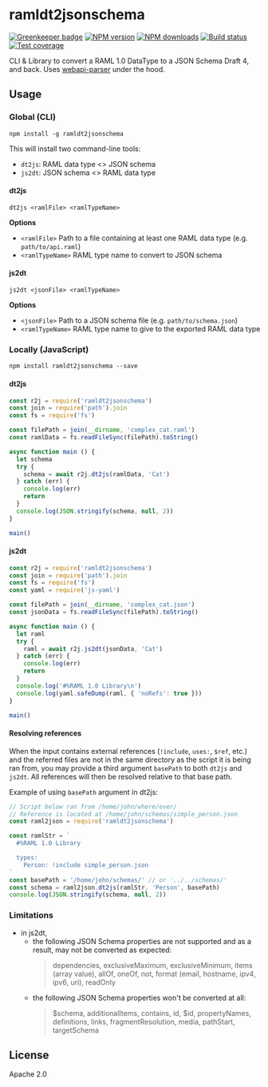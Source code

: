 # ramldt2jsonschema

[![Greenkeeper badge](https://badges.greenkeeper.io/raml-org/ramldt2jsonschema.svg)](https://greenkeeper.io/)
[![NPM version][npm-image]][npm-url]
[![NPM downloads][downloads-image]][downloads-url]
[![Build status][travis-image]][travis-url]
[![Test coverage][coveralls-image]][coveralls-url]

CLI & Library to convert a RAML 1.0 DataType to a JSON Schema Draft 4, and back. Uses [webapi-parser](https://github.com/raml-org/webapi-parser) under the hood.

## Usage

### Global (CLI)

```
npm install -g ramldt2jsonschema
```

This will install two command-line tools:
- `dt2js`: RAML data type <> JSON schema
- `js2dt`: JSON schema <> RAML data type

#### dt2js

```
dt2js <ramlFile> <ramlTypeName>
```

**Options**

* `<ramlFile>` Path to a file containing at least one RAML data type (e.g. `path/to/api.raml`)
* `<ramlTypeName>` RAML type name to convert to JSON schema

#### js2dt

```
js2dt <jsonFile> <ramlTypeName>
```

**Options**

* `<jsonFile>` Path to a JSON schema file (e.g. `path/to/schema.json`)
* `<ramlTypeName>` RAML type name to give to the exported RAML data type

### Locally (JavaScript)

```
npm install ramldt2jsonschema --save
```

#### dt2js

```js
const r2j = require('ramldt2jsonschema')
const join = require('path').join
const fs = require('fs')

const filePath = join(__dirname, 'complex_cat.raml')
const ramlData = fs.readFileSync(filePath).toString()

async function main () {
  let schema
  try {
    schema = await r2j.dt2js(ramlData, 'Cat')
  } catch (err) {
    console.log(err)
    return
  }
  console.log(JSON.stringify(schema, null, 2))
}

main()
```

#### js2dt

```js
const r2j = require('ramldt2jsonschema')
const join = require('path').join
const fs = require('fs')
const yaml = require('js-yaml')

const filePath = join(__dirname, 'complex_cat.json')
const jsonData = fs.readFileSync(filePath).toString()

async function main () {
  let raml
  try {
    raml = await r2j.js2dt(jsonData, 'Cat')
  } catch (err) {
    console.log(err)
    return
  }
  console.log('#%RAML 1.0 Library\n')
  console.log(yaml.safeDump(raml, { 'noRefs': true }))
}

main()
```

#### Resolving references

When the input contains external references (`!include`, `uses:`, `$ref`, etc.) and the referred files are not in the same directory as the script it is being ran from, you may provide a third argument `basePath` to both `dt2js` and `js2dt`. All references will then be resolved relative to that base path.

Example of using `basePath` argument in dt2js:
```js
// Script below ran from /home/john/where/ever/
// Reference is located at /home/john/schemas/simple_person.json
const raml2json = require('ramldt2jsonschema')

const ramlStr = `
  #%RAML 1.0 Library

  types:
    Person: !include simple_person.json
`
const basePath = '/home/john/schemas/' // or '../../schemas/'
const schema = raml2json.dt2js(ramlStr, 'Person', basePath)
console.log(JSON.stringify(schema, null, 2))
```

### Limitations

- in js2dt,
  - the following JSON Schema properties are not supported and as a result, may not be converted as expected:
    > dependencies, exclusiveMaximum, exclusiveMinimum, items (array value), allOf, oneOf, not, format (email, hostname, ipv4, ipv6, uri), readOnly
  - the following JSON Schema properties won't be converted at all:
    > $schema, additionalItems, contains, id, $id, propertyNames, definitions, links, fragmentResolution, media, pathStart, targetSchema


## License

Apache 2.0

[npm-image]: https://img.shields.io/npm/v/ramldt2jsonschema.svg?style=flat
[npm-url]: https://npmjs.org/package/ramldt2jsonschema
[downloads-image]: https://img.shields.io/npm/dm/ramldt2jsonschema.svg?style=flat
[downloads-url]: https://npmjs.org/package/ramldt2jsonschema
[travis-image]: https://img.shields.io/travis/raml-org/ramldt2jsonschema.svg?style=flat
[travis-url]: https://travis-ci.org/raml-org/ramldt2jsonschema
[coveralls-image]: https://img.shields.io/coveralls/raml-org/ramldt2jsonschema.svg?style=flat
[coveralls-url]: https://coveralls.io/r/raml-org/ramldt2jsonschema?branch=master
